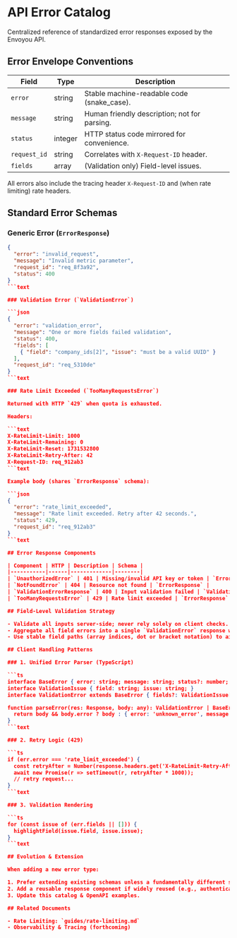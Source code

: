 # API Error Catalog

Centralized reference of standardized error responses exposed by the Envoyou API.

## Error Envelope Conventions

| Field | Type | Description |
|-------|------|-------------|
| `error` | string | Stable machine-readable code (snake_case). |
| `message` | string | Human friendly description; not for parsing. |
| `status` | integer | HTTP status code mirrored for convenience. |
| `request_id` | string | Correlates with `X-Request-ID` header. |
| `fields` | array | (Validation only) Field-level issues. |

All errors also include the tracing header `X-Request-ID` and (when rate limiting) rate headers.

## Standard Error Schemas

### Generic Error (`ErrorResponse`)

```json
{
  "error": "invalid_request",
  "message": "Invalid metric parameter",
  "request_id": "req_8f3a92",
  "status": 400
}
```text

### Validation Error (`ValidationError`)

```json
{
  "error": "validation_error",
  "message": "One or more fields failed validation",
  "status": 400,
  "fields": [
    { "field": "company_ids[2]", "issue": "must be a valid UUID" }
  ],
  "request_id": "req_5310de"
}
```text

### Rate Limit Exceeded (`TooManyRequestsError`)

Returned with HTTP `429` when quota is exhausted.

Headers:

```text
X-RateLimit-Limit: 1000
X-RateLimit-Remaining: 0
X-RateLimit-Reset: 1731532800
X-RateLimit-Retry-After: 42
X-Request-ID: req_912ab3
```text

Example body (shares `ErrorResponse` schema):

```json
{
  "error": "rate_limit_exceeded",
  "message": "Rate limit exceeded. Retry after 42 seconds.",
  "status": 429,
  "request_id": "req_912ab3"
}
```text

## Error Response Components

| Component | HTTP | Description | Schema |
|-----------|------|-------------|--------|
| `UnauthorizedError` | 401 | Missing/invalid API key or token | `ErrorResponse` |
| `NotFoundError` | 404 | Resource not found | `ErrorResponse` |
| `ValidationErrorResponse` | 400 | Input validation failed | `ValidationError` |
| `TooManyRequestsError` | 429 | Rate limit exceeded | `ErrorResponse` |

## Field-Level Validation Strategy

- Validate all inputs server-side; never rely solely on client checks.
- Aggregate all field errors into a single `ValidationError` response when practical.
- Use stable field paths (array indices, dot or bracket notation) to aid client mapping.

## Client Handling Patterns

### 1. Unified Error Parser (TypeScript)

```ts
interface BaseError { error: string; message: string; status?: number; request_id?: string; }
interface ValidationIssue { field: string; issue: string; }
interface ValidationError extends BaseError { fields?: ValidationIssue[]; }

function parseError(res: Response, body: any): ValidationError | BaseError {
  return body && body.error ? body : { error: 'unknown_error', message: `HTTP ${res.status}`, status: res.status };
}
```text

### 2. Retry Logic (429)

```ts
if (err.error === 'rate_limit_exceeded') {
  const retryAfter = Number(response.headers.get('X-RateLimit-Retry-After')) || 5;
  await new Promise(r => setTimeout(r, retryAfter * 1000));
  // retry request...
}
```text

### 3. Validation Rendering

```ts
for (const issue of (err.fields || [])) {
  highlightField(issue.field, issue.issue);
}
```text

## Evolution & Extension

When adding a new error type:

1. Prefer extending existing schemas unless a fundamentally different structure is needed.
2. Add a reusable response component if widely reused (e.g., authentication, throttling).
3. Update this catalog & OpenAPI examples.

## Related Documents

- Rate Limiting: `guides/rate-limiting.md`
- Observability & Tracing (forthcoming)
